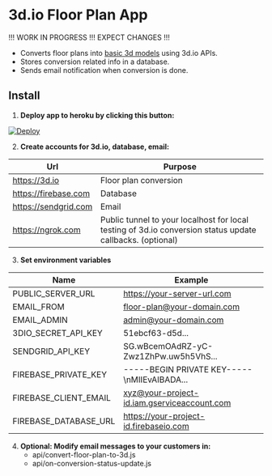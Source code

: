 # 3d.io Floor Plan App

!!! WORK IN PROGRESS !!! EXPECT CHANGES !!!

* Converts floor plans into [basic 3d models](https://3d.io/floor-plan-to-3d-conversion.html) using 3d.io APIs.
* Stores conversion related info in a database.
* Sends email notification when conversion is done.

## Install

1. **Deploy app to heroku by clicking this button:**

<a href="https://heroku.com/deploy?template=https://github.com/archilogic-com/3dio-floor-plan-app/tree/master">
  <img src="https://www.herokucdn.com/deploy/button.svg" alt="Deploy">
</a>

2. **Create accounts for 3d.io, database, email:**

Url | Purpose
--- | ---
https://3d.io | Floor plan conversion
https://firebase.com | Database
https://sendgrid.com | Email
https://ngrok.com | Public tunnel to your localhost for local testing of 3d.io conversion status update callbacks. (optional)

3. **Set environment variables**

Name | Example
--- | ---
PUBLIC_SERVER_URL | https://your-server-url.com
EMAIL_FROM | floor-plan@your-domain.com
EMAIL_ADMIN | admin@your-domain.com
3DIO_SECRET_API_KEY | 51ebcf63-d5d...
SENDGRID_API_KEY | SG.wBcemOAdRZ-yC-Zwz1ZhPw.uw5h5VhS...
FIREBASE_PRIVATE_KEY | -----BEGIN PRIVATE KEY-----\nMIIEvAIBADA...
FIREBASE_CLIENT_EMAIL | xyz@your-project-id.iam.gserviceaccount.com
FIREBASE_DATABASE_URL | https://your-project-id.firebaseio.com

4. **Optional: Modify email messages to your customers in:**
   * api/convert-floor-plan-to-3d.js
   * api/on-conversion-status-update.js
